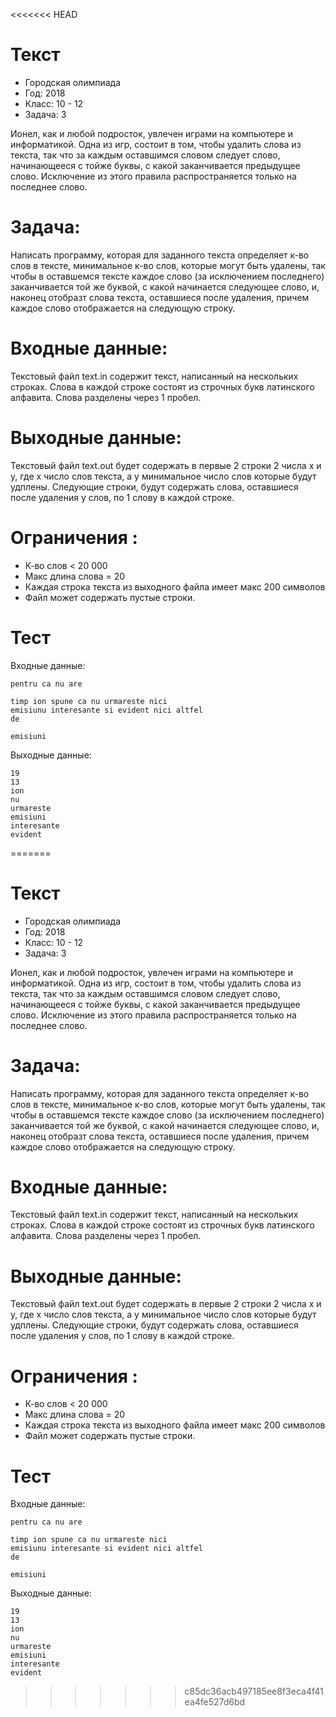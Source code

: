 <<<<<<< HEAD
# Текст
* Городская олимпиада
* Год: 2018
* Класс: 10 - 12
* Задача: 3

Ионел, как и любой подросток, увлечен играми на компьютере и информатикой. Одна из игр, состоит в том, чтобы удалить слова из текста, так что за каждым оставшимся словом следует 
слово, начинающееся с тойже буквы, с какой заканчивается предыдущее слово. Исключение из этого правила распространяется только на последнее слово.

# Задача:
Написать программу, которая для заданного текста определяет к-во слов в тексте, минимальное к-во слов, которые могут быть удалены, так чтобы в оставшемся тексте каждое
слово (за исключением последнего) заканчивается той же буквой, с какой начинается следующее слово, и, наконец отобразт слова текста, оставшиеся после удаления, причем каждое слово 
отображается на следующую строку.

# Входные данные: 
Текстовый файл text.in содержит текст, написанный на нескольких строках. Слова в каждой строке состоят из строчных букв латинского алфавита. Слова разделены через 1 пробел. 

# Выходные данные: 
Текстовый файл text.out будет содержать в первые 2 строки 2 числа x и у, где х число слов текста, а у минимальное число слов которые будут удплены. Следующие строки, будут содержать
слова, оставшиеся после удаления у слов, по 1 слову в каждой строке.

# Ограничения : 
* К-во слов < 20 000
* Макс длина слова = 20
* Каждая строка текста из выходного файла имеет макс 200 символов
* Файл может содержать пустые строки.

# Тест  

Входные данные:
```
pentru ca nu are

timp ion spune ca nu urmareste nici 
emisiunu interesante si evident nici altfel
de

emisiuni
```
Выходные данные: 
```
19
13
ion
nu
urmareste
emisiuni
interesante
evident
```
        
=======
# Текст
* Городская олимпиада
* Год: 2018
* Класс: 10 - 12
* Задача: 3

Ионел, как и любой подросток, увлечен играми на компьютере и информатикой. Одна из игр, состоит в том, чтобы удалить слова из текста, так что за каждым оставшимся словом следует 
слово, начинающееся с тойже буквы, с какой заканчивается предыдущее слово. Исключение из этого правила распространяется только на последнее слово.

# Задача:
Написать программу, которая для заданного текста определяет к-во слов в тексте, минимальное к-во слов, которые могут быть удалены, так чтобы в оставшемся тексте каждое
слово (за исключением последнего) заканчивается той же буквой, с какой начинается следующее слово, и, наконец отобразт слова текста, оставшиеся после удаления, причем каждое слово 
отображается на следующую строку.

# Входные данные: 
Текстовый файл text.in содержит текст, написанный на нескольких строках. Слова в каждой строке состоят из строчных букв латинского алфавита. Слова разделены через 1 пробел. 

# Выходные данные: 
Текстовый файл text.out будет содержать в первые 2 строки 2 числа x и у, где х число слов текста, а у минимальное число слов которые будут удплены. Следующие строки, будут содержать
слова, оставшиеся после удаления у слов, по 1 слову в каждой строке.

# Ограничения : 
* К-во слов < 20 000
* Макс длина слова = 20
* Каждая строка текста из выходного файла имеет макс 200 символов
* Файл может содержать пустые строки.

# Тест  

Входные данные:
```
pentru ca nu are

timp ion spune ca nu urmareste nici 
emisiunu interesante si evident nici altfel
de

emisiuni
```
Выходные данные: 
```
19
13
ion
nu
urmareste
emisiuni
interesante
evident
```
        
>>>>>>> c85dc36acb497185ee8f3eca4f41ea4fe527d6bd
